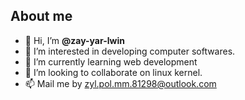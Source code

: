 ## About me
- 👋 Hi, I’m **@zay-yar-lwin**
- 👀 I’m interested in developing computer softwares.
- 🌱 I’m currently learning web development
- 💞️ I’m looking to collaborate on linux kernel.
- 📫 Mail me by zyl.pol.mm.81298@outlook.com

<!---
zay-yar-lwin/zay-yar-lwin is a ✨ special ✨ repository because its `README.md` (this file) appears on your GitHub profile.
You can click the Preview link to take a look at your changes.
--->
